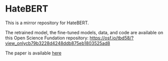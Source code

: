 # HateBERT

This is a mirror repository for HateBERT.

The retrained model, the fine-tuned models, data, and code are available on this Open Science Fundation repository: https://osf.io/tbd58/?view_onlycb79b3228d4248ddb875eb1803525ad8 

The paper is available [here](https://arxiv.org/pdf/2010.12472.pdf)
